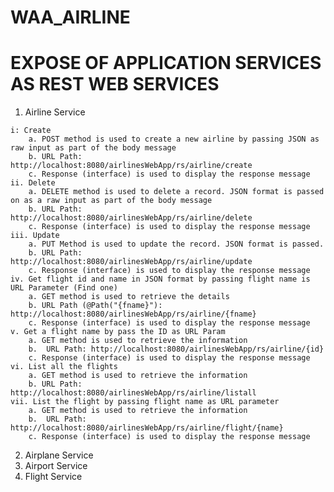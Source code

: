 # WAA_AIRLINE
# EXPOSE OF APPLICATION SERVICES AS REST WEB SERVICES
  1. Airline Service
  	
  	i: Create
  		a. POST method is used to create a new airline by passing JSON as raw input as part of the body message
  		b. URL Path: http://localhost:8080/airlinesWebApp/rs/airline/create
  		c. Response (interface) is used to display the response message
  	ii. Delete
  		a. DELETE method is used to delete a record. JSON format is passed on as a raw input as part of the body message
  		b. URL Path:  http://localhost:8080/airlinesWebApp/rs/airline/delete
  		c. Response (interface) is used to display the response message
  	iii. Update 
  		a. PUT Method is used to update the record. JSON format is passed. 
  		b. URL Path:  http://localhost:8080/airlinesWebApp/rs/airline/update
  		c. Response (interface) is used to display the response message 
  	iv. Get flight id and name in JSON format by passing flight name is URL Parameter (Find one)
  		a. GET method is used to retrieve the details
  		b. URL Path (@Path("{fname}"): http://localhost:8080/airlinesWebApp/rs/airline/{fname}
  		c. Response (interface) is used to display the response message
  	v. Get a flight name by pass the ID as URL Param
  		a. GET method is used to retrieve the information
  		b.  URL Path: http://localhost:8080/airlinesWebApp/rs/airline/{id}
  		c. Response (interface) is used to display the response message
  	vi. List all the flights
  		a. GET method is used to retrieve the information
  		b. URL Path: http://localhost:8080/airlinesWebApp/rs/airline/listall
  	vii. List the flight by passing flight name as URL parameter
  		a. GET method is used to retrieve the information
  		b.  URL Path: http://localhost:8080/airlinesWebApp/rs/airline/flight/{name}
  		c. Response (interface) is used to display the response message
  	
  2. Airplane Service
  3. Airport Service
  4. Flight Service

